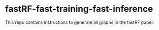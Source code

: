 # fastRF-fast-training-fast-inference
This repo contains instructions to generate all graphs in the fastRF paper.
